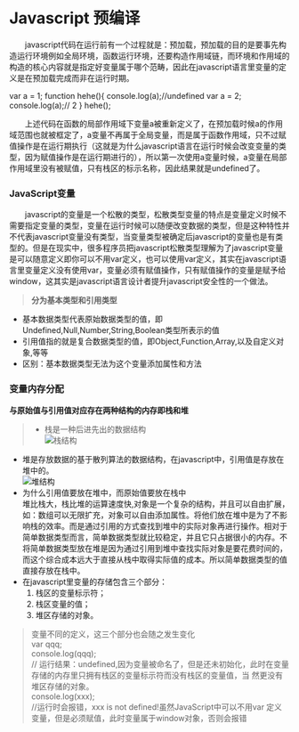 # Javascript 预编译
　　javascript代码在运行前有一个过程就是：预加载，预加载的目的是要事先构造运行环境例如全局环境，函数运行环境，还要构造作用域链，而环境和作用域的构造的核心内容就是指定好变量属于哪个范畴，因此在javascript语言里变量的定义是在预加载完成而非在运行时期。

   var a = 1;
   function hehe(){
        console.log(a);//undefined
        var a = 2;
        console.log(a);// 2
   }
   hehe();

　　上述代码在函数的局部作用域下变量a被重新定义了，在预加载时候a的作用域范围也就被框定了，a变量不再属于全局变量，而是属于函数作用域，只不过赋值操作是在运行期执行（这就是为什么javascript语言在运行时候会改变变量的类型，因为赋值操作是在运行期进行的），所以第一次使用a变量时候，a变量在局部作用域里没有被赋值，只有栈区的标示名称，因此结果就是undefined了。
### JavaScript变量
　　javascript的变量是一个松散的类型，松散类型变量的特点是变量定义时候不需要指定变量的类型，变量在运行时候可以随便改变数据的类型，但是这种特性并不代表javascript变量没有类型，当变量类型被确定后javascript的变量也是有类型的。但是在现实中，很多程序员把javascript松散类型理解为了javascript变量是可以随意定义即你可以不用var定义，也可以使用var定义，其实在javascript语言里变量定义没有使用var，变量必须有赋值操作，只有赋值操作的变量是赋予给window，这其实是javascript语言设计者提升javascript安全性的一个做法。
> **分为基本类型和引用类型**
* 基本数据类型代表原始数据类型的值，即Undefined,Null,Number,String,Boolean类型所表示的值
* 引用值指的就是复合数据类型的值，即Object,Function,Array,以及自定义对象,等等
* 区别：基本数据类型无法为这个变量添加属性和方法


### 变量内存分配
  **与原始值与引用值对应存在两种结构的内存即栈和堆**
> * 栈是一种后进先出的数据结构  
![栈结构][1]  
* 堆是存放数据的基于散列算法的数据结构，在javascript中，引用值是存放在堆中的。  
![堆结构][2]
* 为什么引用值要放在堆中，而原始值要放在栈中  
    堆比栈大，栈比堆的运算速度快,对象是一个复杂的结构，并且可以自由扩展，如：数组可以无限扩充，对象可以自由添加属性。将他们放在堆中是为了不影响栈的效率。而是通过引用的方式查找到堆中的实际对象再进行操作。相对于简单数据类型而言，简单数据类型就比较稳定，并且它只占据很小的内存。不将简单数据类型放在堆是因为通过引用到堆中查找实际对象是要花费时间的，而这个综合成本远大于直接从栈中取得实际值的成本。所以简单数据类型的值直接存放在栈中。
* 在javascript里变量的存储包含三个部分：
  1. 栈区的变量标示符；
  2. 栈区变量的值；
  3. 堆区存储的对象。 
  
>  变量不同的定义，这三个部分也会随之发生变化  
   var qqq;  
   console.log(qqq);  
   // 运行结果：undefined,因为变量被命名了，但是还未初始化，此时在变量存储的内存里只拥有栈区的变量标示符而没有栈区的变量值，当    然更没有堆区存储的对象。  
   console.log(xxx);  
   //运行时会报错，xxx is not defined!虽然JavaScript中可以不用var 定义变量，但是必须赋值，此时变量属于window对象，否则会报错



[1]: https://github.com/lm-JS/js-propotype-this-new-apply-call/blob/master/js-pre-compilation/stack.jpg
[2]: https://github.com/lm-JS/js-propotype-this-new-apply-call/blob/master/js-pre-compilation/heap.jpg
